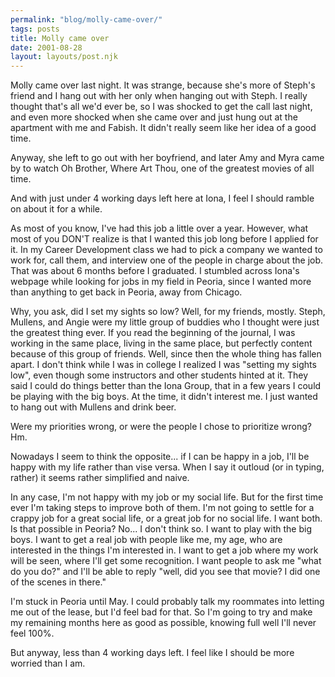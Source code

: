 ```yaml
---
permalink: "blog/molly-came-over/"
tags: posts
title: Molly came over
date: 2001-08-28
layout: layouts/post.njk
---
```


Molly came over last night. It was strange, because she's more of Steph's friend and I hang out with her only when hanging out with Steph. I really thought that's all we'd ever be, so I was shocked to get the call last night, and even more shocked when she came over and just hung out at the apartment with me and Fabish. It didn't really seem like her idea of a good time.

Anyway, she left to go out with her boyfriend, and later Amy and Myra came by to watch Oh Brother, Where Art Thou, one of the greatest movies of all time. 

And with just under 4 working days left here at Iona, I feel I should ramble on about it for a while.

As most of you know, I've had this job a little over a year. However, what most of you DON'T realize is that I wanted this job long before I applied for it. In my Career Development class we had to pick a company we wanted to work for, call them, and interview one of the people in charge about the job. That was about 6 months before I graduated. I stumbled across Iona's webpage while looking for jobs in my field in Peoria, since I wanted more than anything to get back in Peoria, away from Chicago.

Why, you ask, did I set my sights so low? Well, for my friends, mostly. Steph, Mullens, and Angie were my little group of buddies who I thought were just the greatest thing ever. If you read the beginning of the journal, I was working in the same place, living in the same place, but perfectly content because of this group of friends. Well, since then the whole thing has fallen apart. I don't think while I was in college I realized I was "setting my sights low", even though some instructors and other students hinted at it. They said I could do things better than the Iona Group, that in a few years I could be playing with the big boys. At the time, it didn't interest me. I just wanted to hang out with Mullens and drink beer. 

Were my priorities wrong, or were the people I chose to prioritize wrong? Hm.

Nowadays I seem to think the opposite... if I can be happy in a job, I'll be happy with my life rather than vise versa. When I say it outloud (or in typing, rather) it seems rather simplified and naive. 

In any case, I'm not happy with my job or my social life. But for the first time ever I'm taking steps to improve both of them. I'm not going to settle for a crappy job for a great social life, or a great job for no social life. I want both. Is that possible in Peoria? No... I don't think so. I want to play with the big boys. I want to get a real job with people like me, my age, who are interested in the things I'm interested in. I want to get a job where my work will be seen, where I'll get some recognition. I want people to ask me "what do you do?" and I'll be able to reply "well, did you see that movie? I did one of the scenes in there." 

I'm stuck in Peoria until May. I could probably talk my roommates into letting me out of the lease, but I'd feel bad for that. So I'm going to try and make my remaining months here as good as possible, knowing full well I'll never feel 100%. 

But anyway, less than 4 working days left. I feel like I should be more worried than I am.